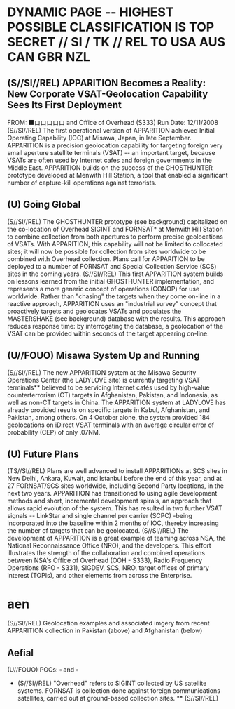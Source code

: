 # DYNAMIC PAGE -- HIGHEST POSSIBLE CLASSIFICATION IS TOP SECRET // SI / TK // REL TO USA AUS CAN GBR NZL 

## (S//SI//REL) APPARITION Becomes a Reality: New Corporate VSAT-Geolocation Capability Sees Its First Deployment

FROM: ■ロロロロロ and
Office of Overhead (S333)
Run Date: $12 / 11 / 2008$
(S//SI//REL) The first operational version of APPARITION achieved Initial Operating Capability (IOC) at Misawa, Japan, in late September. APPARITION is a precision geolocation capability for targeting foreign very small aperture satellite terminals (VSAT) -- an important target, because VSATs are often used by Internet cafes and foreign governments in the Middle East. APPARITION builds on the success of the GHOSTHUNTER prototype developed at Menwith Hill Station, a tool that enabled a significant number of capture-kill operations against terrorists.

## (U) Going Global

(S//SI//REL) The GHOSTHUNTER prototype (see background) capitalized on the co-location of Overhead SIGINT and FORNSAT* at Menwith Hill Station to combine collection from both apertures to perform precise geolocations of VSATs. With APPARITION, this capability will not be limited to collocated sites; it will now be possible for collection from sites worldwide to be combined with Overhead collection. Plans call for APPARITION to be deployed to a number of FORNSAT and Special Collection Service (SCS) sites in the coming years.
(S//SI//REL) This first APPARITION system builds on lessons learned from the initial GHOSTHUNTER implementation, and represents a more generic concept of operations (CONOP) for use worldwide. Rather than "chasing" the targets when they come on-line in a reactive approach, APPARITION uses an "industrial survey" concept that proactively targets and geolocates VSATs and populates the MASTERSHAKE (see background) database with the results. This approach reduces response time: by interrogating the database, a geolocation of the VSAT can be provided within seconds of the target appearing on-line.

## (U//FOUO) Misawa System Up and Running

(S//SI//REL) The new APPARITION system at the Misawa Security Operations Center (the LADYLOVE site) is currently targeting VSAT terminals** believed to be servicing Internet cafés used by high-value counterterrorism (CT) targets in Afghanistan, Pakistan, and Indonesia, as well as non-CT targets in China. The APPARITION system at LADYLOVE has already provided results on specific targets in Kabul, Afghanistan, and Pakistan, among others. On 4 October alone, the system provided 184 geolocations on iDirect VSAT terminals with an average circular error of probability (CEP) of only .07NM.

## (U) Future Plans

(TS//SI//REL) Plans are well advanced to install APPARITIONs at SCS sites in New Delhi, Ankara, Kuwait, and Istanbul before the end of this year, and at 27 FORNSAT/SCS sites worldwide, including Second Party locations, in the next two years. APPARITION has transitioned to using agile development methods and short, incremental development spirals, an approach that allows rapid evolution of the system. This has resulted in two further VSAT signals -- LinkStar and single channel per carrier (SCPC) -being incorporated into the baseline within 2 months of IOC, thereby increasing the number of targets that can be geolocated.
(S//SI//REL) The development of APPARITION is a great example of teaming across NSA, the National Reconnaissance Office (NRO), and the developers. This effort illustrates the strength of the collaboration and combined operations between NSA's Office of Overhead (OOH - S333), Radio Frequency Operations (RFO - S331), SIGDEV, SCS, NRO, target offices of primary interest (TOPIs), and other elements from across the Enterprise.

# aen 

(S//SI//REL) Geolocation examples and associated imgery from recent APPARITION collection in Pakistan (above) and Afghanistan (below)

## Aefial

(U//FOUO) POCs: $\square$ and $\square$

* (S//SI//REL) "Overhead" refers to SIGINT collected by US satellite systems. FORNSAT is collection done against foreign communications satellites, carried out at ground-based collection sites.
** (S//SI//REL)
